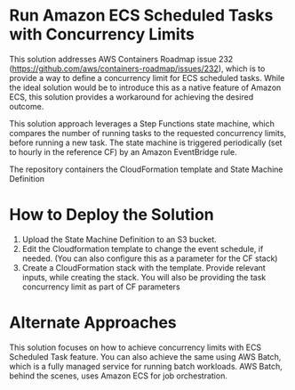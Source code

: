 # Run Amazon ECS Scheduled Tasks with Concurrency Limits

This solution addresses AWS Containers Roadmap issue 232 (https://github.com/aws/containers-roadmap/issues/232), which is to provide a way to define a concurrency limit for ECS scheduled tasks. While the ideal solution would be to introduce this as a native feature of Amazon ECS, this solution provides a workaround for achieving the desired outcome. 

This solution approach leverages a Step Functions state machine, which compares the number of running tasks to the requested concurrency limits, before running a new task. The state machine is triggered periodically (set to hourly in the reference CF) by an Amazon EventBridge rule.

The repository containers the CloudFormation template and State Machine Definition


# How to Deploy the Solution

1. Upload the State Machine Definition to an S3 bucket.
2. Edit the Cloudformation template to change the event schedule, if needed. (You can also configure this as a parameter for the CF stack)
3. Create a CloudFormation stack with the template. Provide relevant inputs, while creating the stack. You will also be providing the task concurrency limit as part of CF parameters

# Alternate Approaches

This solution focuses on how to achieve concurrency limits with ECS Scheduled Task feature. You can also achieve the same using AWS Batch, which is a fully managed service for running batch workloads. AWS Batch, behind the scenes, uses Amazon ECS for job orchestration.
